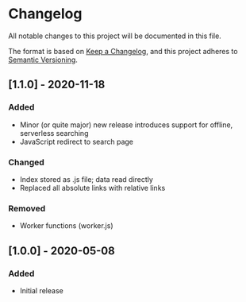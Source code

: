 # Changelog

All notable changes to this project will be documented in this file.

The format is based on [Keep a Changelog](https://keepachangelog.com/en/1.0.0/),
and this project adheres to [Semantic Versioning](https://semver.org/spec/v2.0.0.html).

## [1.1.0] - 2020-11-18

### Added
- Minor (or quite major) new release introduces support for offline, serverless searching
- JavaScript redirect to search page 

### Changed 
- Index stored as .js file; data read directly
- Replaced all absolute links with relative links

### Removed
- Worker functions (worker.js)

## [1.0.0] - 2020-05-08
### Added
- Initial release

